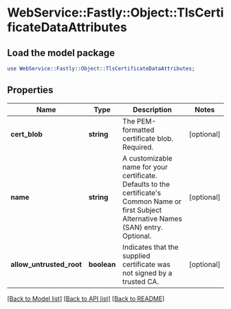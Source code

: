 # WebService::Fastly::Object::TlsCertificateDataAttributes

## Load the model package
```perl
use WebService::Fastly::Object::TlsCertificateDataAttributes;
```

## Properties
Name | Type | Description | Notes
------------ | ------------- | ------------- | -------------
**cert_blob** | **string** | The PEM-formatted certificate blob. Required. | [optional] 
**name** | **string** | A customizable name for your certificate. Defaults to the certificate&#39;s Common Name or first Subject Alternative Names (SAN) entry. Optional. | [optional] 
**allow_untrusted_root** | **boolean** | Indicates that the supplied certificate was not signed by a trusted CA. | [optional] 

[[Back to Model list]](../README.md#documentation-for-models) [[Back to API list]](../README.md#documentation-for-api-endpoints) [[Back to README]](../README.md)


